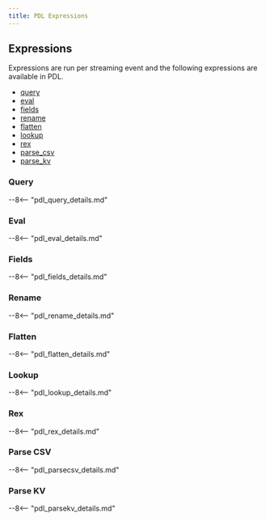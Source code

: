 ```yaml
---
title: PDL Expressions
---
```


## Expressions
Expressions are run per streaming event and the following expressions are available in PDL.

- [query](#query)
- [eval](#eval)
- [fields](#fields)
- [rename](#rename)
- [flatten](#flatten)
- [lookup](#lookup)
- [rex](#rex)
- [parse_csv](#parse-csv)
- [parse_kv](#parse-kv)

### Query
--8<-- "pdl_query_details.md"

### Eval
--8<-- "pdl_eval_details.md"

### Fields
--8<-- "pdl_fields_details.md"

### Rename
--8<-- "pdl_rename_details.md"

### Flatten
--8<-- "pdl_flatten_details.md"

### Lookup
--8<-- "pdl_lookup_details.md"

### Rex
--8<-- "pdl_rex_details.md"

### Parse CSV
--8<-- "pdl_parsecsv_details.md"

### Parse KV
--8<-- "pdl_parsekv_details.md"